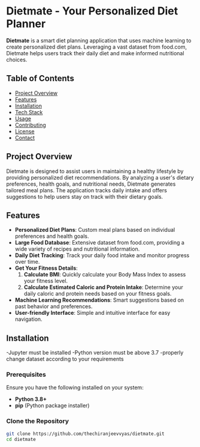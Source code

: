 # Dietmate - Your Personalized Diet Planner

**Dietmate** is a smart diet planning application that uses machine learning to create personalized diet plans. Leveraging a vast dataset from food.com, Dietmate helps users track their daily diet and make informed nutritional choices.

## Table of Contents

- [Project Overview](#project-overview)
- [Features](#features)
- [Installation](#installation)
- [Tech Stack](#tech-stack)
- [Usage](#usage)
- [Contributing](#contributing)
- [License](#license)
- [Contact](#contact)

## Project Overview

Dietmate is designed to assist users in maintaining a healthy lifestyle by providing personalized diet recommendations. By analyzing a user's dietary preferences, health goals, and nutritional needs, Dietmate generates tailored meal plans. The application tracks daily intake and offers suggestions to help users stay on track with their dietary goals.

## Features

- **Personalized Diet Plans**: Custom meal plans based on individual preferences and health goals.
- **Large Food Database**: Extensive dataset from food.com, providing a wide variety of recipes and nutritional information.
- **Daily Diet Tracking**: Track your daily food intake and monitor progress over time.
- **Get Your Fitness Details**: 
  1. **Calculate BMI**: Quickly calculate your Body Mass Index to assess your fitness level.
  2. **Calculate Estimated Caloric and Protein Intake**: Determine your daily caloric and protein needs based on your fitness goals.
- **Machine Learning Recommendations**: Smart suggestions based on past behavior and preferences.
- **User-friendly Interface**: Simple and intuitive interface for easy navigation.

## Installation
-Jupyter must be installed
-Python version must be above 3.7
-properly change dataset according to your requirements

### Prerequisites

Ensure you have the following installed on your system:

- **Python 3.8+**
- **pip** (Python package installer)

### Clone the Repository

```bash
git clone https://github.com/thechiranjeevvyas/dietmate.git
cd dietmate

